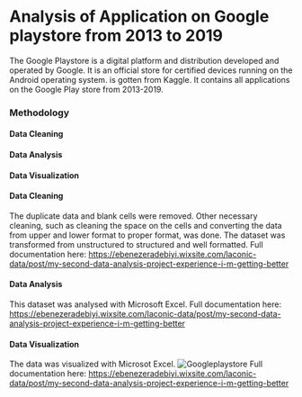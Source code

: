 # Analysis of Application on Google playstore from 2013 to 2019
The Google Playstore is a digital platform and distribution developed and operated by Google. It is an official store for certified devices running on the Android operating system. is gotten from Kaggle. It contains all applications on the Google Play store from 2013-2019.

### Methodology
#### Data Cleaning
#### Data Analysis
#### Data Visualization

#### Data Cleaning
The duplicate data and blank cells were removed. Other necessary cleaning, such as cleaning the space on the cells and converting the data from upper and lower format to proper format, was done. The dataset was transformed from unstructured to structured and well formatted. Full documentation here: https://ebenezeradebiyi.wixsite.com/laconic-data/post/my-second-data-analysis-project-experience-i-m-getting-better

#### Data Analysis
This dataset was analysed with Microsoft Excel. Full documentation here: 
https://ebenezeradebiyi.wixsite.com/laconic-data/post/my-second-data-analysis-project-experience-i-m-getting-better

#### Data Visualization
The data was visualized with Microsot Excel.
![Googleplaystore](https://user-images.githubusercontent.com/102805397/187091563-4dccdcce-8bfe-416d-9966-63ab47f227eb.jpg)
Full documentation here: 
https://ebenezeradebiyi.wixsite.com/laconic-data/post/my-second-data-analysis-project-experience-i-m-getting-better

